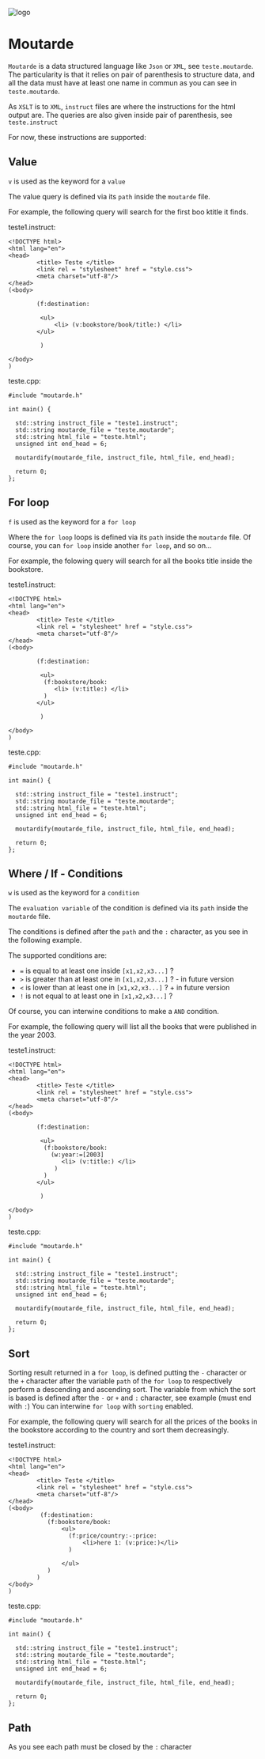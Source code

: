 ![logo](logo.jpg)

# Moutarde

`Moutarde` is a data structured language like `Json` or `XML`, see `teste.moutarde`.
The particularity is that it relies on pair of parenthesis to structure data, and all the data must have at least one name in commun as you can see in `teste.moutarde`.

As `XSLT` is to `XML`, `instruct` files are where the instructions for the html output are. The queries are also given inside pair of parenthesis, see `teste.instruct`

For now, these instructions are supported:

## Value

`v` is used as the keyword for a `value`

The value query is defined via its `path` inside the `moutarde` file.

For example, the following query will search for the first boo ktitle it finds.

teste1.instruct:

```
<!DOCTYPE html>
<html lang="en">
<head>
        <title> Teste </title>
        <link rel = "stylesheet" href = "style.css">
        <meta charset="utf-8"/>
</head>
(<body>

        (f:destination:
        
         <ul>
             <li> (v:bookstore/book/title:) </li>
        </ul>
         
         )

</body>
)
```

teste.cpp:

```
#include "moutarde.h"

int main() {
 
  std::string instruct_file = "teste1.instruct";
  std::string moutarde_file = "teste.moutarde";
  std::string html_file = "teste.html";
  unsigned int end_head = 6;

  moutardify(moutarde_file, instruct_file, html_file, end_head);

  return 0;
};
```

## For loop

`f` is used as the keyword for a `for loop`

Where the `for loop` loops is defined via its `path` inside the `moutarde` file.
Of course, you can `for loop` inside another `for loop`, and so on...

For example, the folowing query will search for all the books title inside the bookstore.

teste1.instruct:

```
<!DOCTYPE html>
<html lang="en">
<head>
        <title> Teste </title>
        <link rel = "stylesheet" href = "style.css">
        <meta charset="utf-8"/>
</head>
(<body>

        (f:destination:
        
         <ul>
          (f:bookstore/book:
             <li> (v:title:) </li>
          )
        </ul>
         
         )

</body>
)
```

teste.cpp:

```
#include "moutarde.h"

int main() {
 
  std::string instruct_file = "teste1.instruct";
  std::string moutarde_file = "teste.moutarde";
  std::string html_file = "teste.html";
  unsigned int end_head = 6;

  moutardify(moutarde_file, instruct_file, html_file, end_head);

  return 0;
};
```

## Where / If - Conditions

`w` is used as the keyword for a `condition`

The `evaluation variable` of the condition is defined via its `path` inside the `moutarde` file.

The conditions is defined after the `path` and the `:` character, as you see in the following example.

The supported conditions are: 

- `=` is equal to at least one inside `[x1,x2,x3...]` ?
- `>` is greater than at least one in `[x1,x2,x3...]` ? - in future version
- `<` is lower than at least one in `[x1,x2,x3...]` ? + in future version
- `!` is not equal to at least one in `[x1,x2,x3...]` ?

Of course, you can interwine conditions to make a `AND` condition.

For example, the following query will list all the books that were published in the year 2003.

teste1.instruct:

```
<!DOCTYPE html>
<html lang="en">
<head>
        <title> Teste </title>
        <link rel = "stylesheet" href = "style.css">
        <meta charset="utf-8"/>
</head>
(<body>

        (f:destination:
        
         <ul>
          (f:bookstore/book:
            (w:year:=[2003]
               <li> (v:title:) </li>
             )
          )
        </ul>
         
         )

</body>
)
```

teste.cpp:

```
#include "moutarde.h"

int main() {
 
  std::string instruct_file = "teste1.instruct";
  std::string moutarde_file = "teste.moutarde";
  std::string html_file = "teste.html";
  unsigned int end_head = 6;

  moutardify(moutarde_file, instruct_file, html_file, end_head);

  return 0;
};
```

## Sort 

Sorting result returned in a `for loop`, is defined putting the `-` character or the `+` character after the variable `path` of the `for loop` to respectively perform a descending and ascending sort. The variable from which the sort is based is defined after the `-` or `+` and `:` character, see example (must end with `:`)
You can interwine `for loop` with `sorting` enabled.

For example, the following query will search for all the prices of the books in the bookstore according to the country and sort them decreasingly.

teste1.instruct:

```
<!DOCTYPE html>
<html lang="en">
<head>
        <title> Teste </title>
        <link rel = "stylesheet" href = "style.css">
        <meta charset="utf-8"/>
</head>
(<body>
         (f:destination:
           (f:bookstore/book:
               <ul>
                 (f:price/country:-:price:
                     <li>here 1: (v:price:)</li>
                 )
                
               </ul>
           )
        )
</body>
)
```

teste.cpp:

```
#include "moutarde.h"

int main() {
 
  std::string instruct_file = "teste1.instruct";
  std::string moutarde_file = "teste.moutarde";
  std::string html_file = "teste.html";
  unsigned int end_head = 6;

  moutardify(moutarde_file, instruct_file, html_file, end_head);

  return 0;
};
```

## Path

As you see each path must be closed by the `:` character
